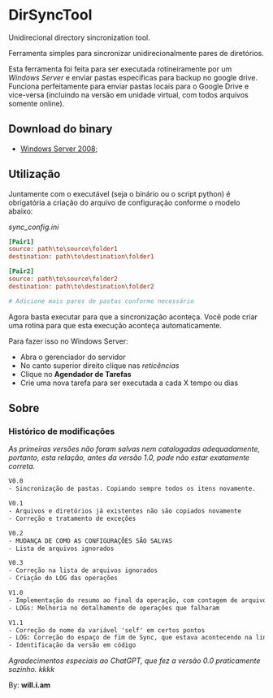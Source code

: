 # DirSyncTool
Unidirecional directory sincronization tool.

Ferramenta simples para sincronizar unidirecionalmente pares de diretórios.

Esta ferramenta foi feita para ser executada rotineiramente por um *Windows Server* e enviar pastas específicas para backup no google drive.
Funciona perfeitamente para enviar pastas locais para o Google Drive e vice-versa (incluindo na versão em unidade virtual, com todos arquivos somente online).


## Download do binary

- [Windows Server 2008](dist/syncdir.exe);


## Utilização

Juntamente com o executável (seja o binário ou o script python) é obrigatória a criação do arquivo de configuração conforme o modelo abaixo:

*sync_config.ini*
```ini
[Pair1]
source: path\to\source\folder1
destination: path\to\destination\folder1

[Pair2]
source: path\to\source\folder2
destination: path\to\destination\folder2

# Adicione mais pares de pastas conforme necessário
```

Agora basta executar para que a sincronização aconteça. Você pode criar uma rotina para que esta execução aconteça automaticamente.

Para fazer isso no Windows Server:
- Abra o gerenciador do servidor
- No canto superior direito clique nas *reticências*
- Clique no **Agendador de Tarefas**
- Crie uma nova tarefa para ser executada a cada X tempo ou dias



## Sobre

### Histórico de modificações
*As primeiras versões não foram salvas nem catalogadas adequadamente, portanto, esta relação, antes da versão 1.0, pode não estar exatamente correta.*
```txt
V0.0
- Sincronização de pastas. Copiando sempre todos os itens novamente.

V0.1
- Arquivos e diretórios já existentes não são copiados novamente
- Correção e tratamento de exceções

V0.2
- MUDANÇA DE COMO AS CONFIGURAÇÕES SÃO SALVAS
- Lista de arquivos ignorados

V0.3
- Correção na lista de arquivos ignorados
- Criação do LOG das operações

V1.0
- Implementação do resumo ao final da operação, com contagem de arquivos com sucesso e falha
- LOGs: Melhoria no detalhamento de operações que falharam

V1.1
- Correção do nome da variável 'self' em certos pontos
- LOG: Correção do espaço de fim de Sync, que estava acontecendo na linha errada
- Identificação da versão em código
```

*Agradecimentos especiais ao ChatGPT, que fez a versão 0.0 praticamente sozinho. kkkk*

By: **will.i.am**
